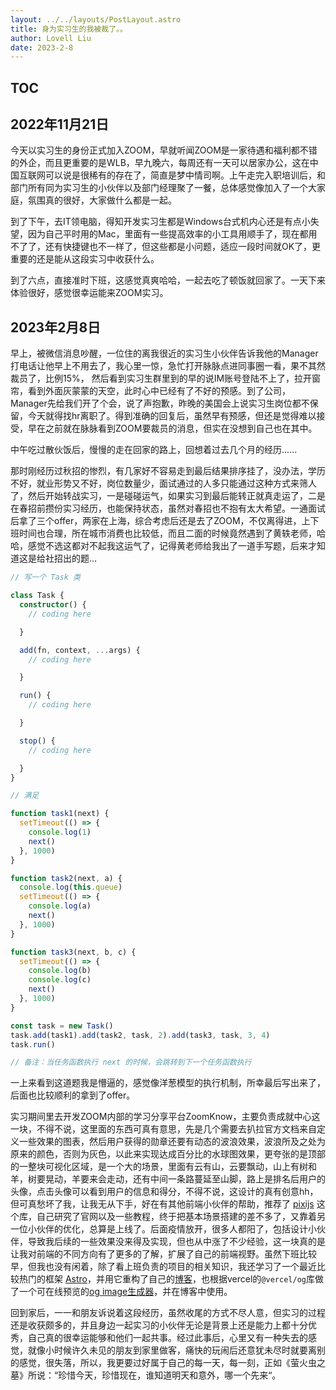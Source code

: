 ```yaml
---
layout: ../../layouts/PostLayout.astro
title: 身为实习生的我被裁了。。
author: Lovell Liu
date: 2023-2-8
---
```

## TOC

## 2022年11月21日

今天以实习生的身份正式加入ZOOM，早就听闻ZOOM是一家待遇和福利都不错的外企，而且更重要的是WLB，早九晚六，每周还有一天可以居家办公，这在中国互联网可以说是很稀有的存在了，简直是梦中情司啊。上午走完入职培训后，和部门所有同为实习生的小伙伴以及部门经理聚了一餐，总体感觉像加入了一个大家庭，氛围真的很好，大家做什么都是一起。

到了下午，去IT领电脑，得知开发实习生都是Windows台式机内心还是有点小失望，因为自己平时用的Mac，里面有一些提高效率的小工具用顺手了，现在都用不了了，还有快捷键也不一样了，但这些都是小问题，适应一段时间就OK了，更重要的还是能从这段实习中收获什么。

到了六点，直接准时下班，这感觉真爽哈哈，一起去吃了顿饭就回家了。一天下来体验很好，感觉很幸运能来ZOOM实习。

## 2023年2月8日

早上，被微信消息吵醒，一位住的离我很近的实习生小伙伴告诉我他的Manager打电话让他早上不用去了，我心里一惊，急忙打开脉脉点进同事圈一看，果不其然裁员了，比例15%， 然后看到实习生群里到的早的说IM账号登陆不上了，拉开窗帘，看到外面灰蒙蒙的天空，此时心中已经有了不好的预感。到了公司，Manager先给我们开了个会，说了声抱歉，昨晚的美国会上说实习生岗位都不保留，今天就得找hr离职了。得到准确的回复后，虽然早有预感，但还是觉得难以接受，早在之前就在脉脉看到ZOOM要裁员的消息，但实在没想到自己也在其中。

中午吃过散伙饭后，慢慢的走在回家的路上，回想着过去几个月的经历......

那时刚经历过秋招的惨烈，有几家好不容易走到最后结果排序挂了，没办法，学历不好，就业形势又不好，岗位数量少，面试通过的人多只能通过这种方式来筛人了，然后开始转战实习，一是碰碰运气，如果实习到最后能转正就真走运了，二是在春招前攒份实习经历，也能保持状态，虽然对春招也不抱有太大希望。一通面试后拿了三个offer，两家在上海，综合考虑后还是去了ZOOM，不仅离得进，上下班时间也合理，所在城市消费也比较低，而且二面的时候竟然遇到了黄轶老师，哈哈，感觉不选这都对不起我这运气了，记得黄老师给我出了一道手写题，后来才知道这是给社招出的题...

```typescript
// 写一个 Task 类

class Task {
  constructor() {
    // coding here

  }

  add(fn, context, ...args) {
    // coding here

  }

  run() {
    // coding here

  }

  stop() {
    // coding here

  }
}

// 满足

function task1(next) {
  setTimeout(() => {
    console.log(1)
    next()
  }, 1000)
}

function task2(next, a) {
  console.log(this.queue)
  setTimeout(() => {
    console.log(a)
    next()
  }, 1000)
}

function task3(next, b, c) {
  setTimeout(() => {
    console.log(b)
    console.log(c)
    next()
  }, 1000)
}

const task = new Task()
task.add(task1).add(task2, task, 2).add(task3, task, 3, 4)
task.run()

// 备注：当任务函数执行 next 的时候，会跳转到下一个任务函数执行
```

一上来看到这道题我是懵逼的，感觉像洋葱模型的执行机制，所幸最后写出来了，后面也比较顺利的拿到了offer。

实习期间里去开发ZOOM内部的学习分享平台ZoomKnow，主要负责成就中心这一块，不得不说，这里面的东西可真有意思，先是几个需要去扒拉官方文档来自定义一些效果的图表，然后用户获得的勋章还要有动态的波浪效果，波浪所及之处为原来的颜色，否则为灰色，以此来实现达成百分比的水球图效果，更夸张的是顶部的一整块可视化区域，是一个大的场景，里面有云有山，云要飘动，山上有树和羊，树要晃动，羊要来会走动，还有中间一条路蔓延至山脚，路上是排名后用户的头像，点击头像可以看到用户的信息和得分，不得不说，这设计的真有创意hh，但可真愁坏了我，让我无从下手，好在有其他前端小伙伴的帮助，推荐了 [pixijs](https://pixijs.com/) 这个库，自己研究了官网以及一些教程，终于把基本场景搭建的差不多了，又靠着另一位小伙伴的优化，总算是上线了。后面疫情放开，很多人都阳了，包括设计小伙伴，导致我后续的一些效果没来得及实现，但也从中涨了不少经验，这一块真的是让我对前端的不同方向有了更多的了解，扩展了自己的前端视野。虽然下班比较早，但我也没有闲着，除了看上班负责的项目的相关知识，我还学习了一个最近比较热门的框架 [Astro](https://astro.build/)，并用它重构了自己的[博客](https://lovelliu.me)，也根据vercel的`@vercel/og`库做了一个可在线预览的[og image生成器](https://og.lovelliu.me)，并在博客中使用。


回到家后，一一和朋友诉说着这段经历，虽然收尾的方式不尽人意，但实习的过程还是收获颇多的，并且身边一起实习的小伙伴无论是背景上还是能力上都十分优秀，自己真的很幸运能够和他们一起共事。经过此事后，心里又有一种失去的感觉，就像小时候许久未见的朋友到家里做客，痛快的玩闹后还意犹未尽时就要离别的感觉，很失落，所以，我更要过好属于自己的每一天，每一刻，正如《萤火虫之墓》所说：“珍惜今天，珍惜现在，谁知道明天和意外，哪一个先来“。
